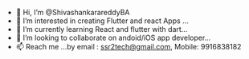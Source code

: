 - 👋 Hi, I’m @ShivashankarareddyBA
- 👀 I’m interested in creating Flutter and react Apps ...
- 🌱 I’m currently learning React and flutter with dart...
- 💞️ I’m looking to collaborate on andoid/iOS app developer...
- 📫 Reach me ...by email : ssr2tech@gmail.com, Mobile: 9916838182

<!---
ShivashankarareddyBA/ShivashankarareddyBA is a ✨ special ✨ repository because its `README.md` (this file) appears on your GitHub profile.
You can click the Preview link to take a look at your changes.
--->
